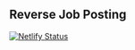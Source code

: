 ## Reverse Job Posting

[![Netlify Status](https://api.netlify.com/api/v1/badges/5c2001fc-3b6d-4779-8332-61a3d994e544/deploy-status)](https://app.netlify.com/sites/determined-snyder-709d78/deploys)
